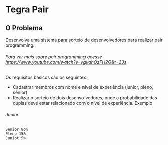 Tegra Pair
=========

O Problema
----------
Desenvolva uma sistema para sorteio de desenvolvedores para realizar pair programming.

###### Para ver mais sobre pair programming acesse https://www.youtube.com/watch?v=vgkahOzFH2Q&t=23s

Os requisitos básicos são os seguintes:

* Cadastrar membros com nome e nivel de experiência (junior, pleno, sênior)
* Realizar o sorteio de dois desenvolvedores, onde a probabilidade das duplas deve estar relacionado com o nível de experiência. Exemplo
###### Junior
```
Senior 8o%
Pleno 15&
Juniot 5%
```

